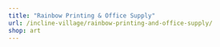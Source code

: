 ```yaml
---
title: "Rainbow Printing & Office Supply"
url: /incline-village/rainbow-printing-and-office-supply/
shop: art
---
```

